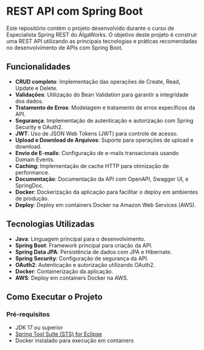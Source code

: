 # REST API com Spring Boot

Este repositório contém o projeto desenvolvido durante o curso de Especialista Spring REST do AlgaWorks. O objetivo deste projeto é construir uma REST API utilizando as principais tecnologias e práticas recomendadas no desenvolvimento de APIs com Spring Boot.

## Funcionalidades

- **CRUD completo**: Implementação das operações de Create, Read, Update e Delete.
- **Validações**: Utilização do Bean Validation para garantir a integridade dos dados.
- **Tratamento de Erros**: Modelagem e tratamento de erros específicos da API.
- **Segurança**: Implementação de autenticação e autorização com Spring Security e OAuth2.
- **JWT**: Uso de JSON Web Tokens (JWT) para controle de acesso.
- **Upload e Download de Arquivos**: Suporte para operações de upload e download.
- **Envio de E-mails**: Configuração de e-mails transacionais usando Domain Events.
- **Caching**: Implementação de cache HTTP para otimização de performance.
- **Documentação**: Documentação da API com OpenAPI, Swagger UI, e SpringDoc.
- **Docker**: Dockerização da aplicação para facilitar o deploy em ambientes de produção.
- **Deploy**: Deploy em containers Docker na Amazon Web Services (AWS).

## Tecnologias Utilizadas

- **Java**: Linguagem principal para o desenvolvimento.
- **Spring Boot**: Framework principal para criação da API.
- **Spring Data JPA**: Persistência de dados com JPA e Hibernate.
- **Spring Security**: Configuração de segurança da API.
- **OAuth2**: Autenticação e autorização utilizando OAuth2.
- **Docker**: Containerização da aplicação.
- **AWS**: Deploy em containers Docker na AWS.

## Como Executar o Projeto

### Pré-requisitos

- JDK 17 ou superior
- [Spring Tool Suite (STS) for Eclipse](https://spring.io/tools)
- Docker instalado para execução em containers
